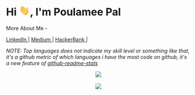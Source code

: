 # Hi <img src="https://raw.githubusercontent.com/ABSphreak/ABSphreak/master/gifs/Hi.gif" width="30px">, I'm Poulamee Pal

More About Me - 

<a href="https://www.linkedin.com/in/poulamee-pal-0b31a0182/">LinkedIn </a> |
<a href="https://pollypal.medium.com/">Medium </a> |
<a href="https://www.hackerrank.com/Poulamee_Pal">HackerRank </a> | 


*NOTE: Top languages does not indicate my skill level or something like that, it's a github metric of which languages i have the most code on github, it's a new feature of [github-readme-stats](https://github.com/anuraghazra/github-readme-stats)*

<p align="center"><img src="https://github-readme-stats.vercel.app/api/top-langs/?username=Polly333&layout=compact&theme=solarized-light"></p>

<p align="center"><img src="https://github-readme-stats.vercel.app/api?username=Polly333&show_icons=true&theme=solarized-light"></p>

<!--
**Polly333/Polly333** is a ✨ _special_ ✨ repository because its `README.md` (this file) appears on your GitHub profile.

Here are some ideas to get you started:

- 🔭 I’m currently working on ...
- 🌱 I’m currently learning ...
- 👯 I’m looking to collaborate on ...
- 🤔 I’m looking for help with ...
- 💬 Ask me about ...
- 📫 How to reach me: ...
- 😄 Pronouns: ...
- ⚡ Fun fact: ...
-->

